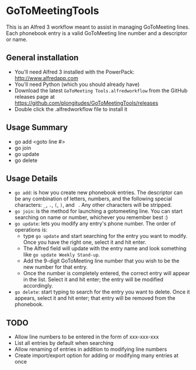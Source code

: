 # GoToMeetingTools
This is an Alfred 3 workflow meant to assist in managing GoToMeeting lines. Each phonebook entry is a valid GoToMeeting line number and a descriptor or name.

## General installation

- You'll need Alfred 3 installed with the PowerPack: http://www.alfredapp.com
- You'll need Python (which you should already have)
- Download the latest `GoToMeeting Tools.alfredworkflow` from the GitHub releases page at https://github.com/plongitudes/GoToMeetingTools/releases
- Double click the .alfredworkflow file to install it

## Usage Summary
- go add <descriptor> <goto line #>
- go join <search pattern>
- go update <search pattern>
- go delete <search pattern>

## Usage Details
- `go add`: is how you create new phonebook entries. The descriptor can be any combination of letters, numbers, and the following special characters: `_`, `.`, `(`, `)`, and ` `. Any other characters will be stripped.
- `go join`: is the method for launching a gotomeeting line. You can start searching on name or number, whichever you remember best :)
- `go update`: lets you modify any entry's phone number. The order of operations is:
    - type `go update` and start searching for the entry you want to modify. Once you have the right one, select it and hit enter.
    - The Alfred field will update with the entry name and look something like `go update Weekly Stand-up`.
    - Add the 9-digit GoToMeeting line number that you wish to be the new number for that entry.
    - Once the number is completely entered, the correct entry will appear in the list. Select it and hit enter; the entry will be modified accordingly.
- `go delete`: start typing to search for the entry you want to delete. Once it appears, select it and hit enter; that entry will be removed from the phonebook.

## TODO
* Allow line numbers to be entered in the form of xxx-xxx-xxx
* List all entries by default when searching
* Allow renaming of entries in addition to modifying line numbers
* Create import/export option for adding or modifying many entries at once
